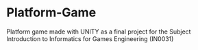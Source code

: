 # Platform-Game
Platform game made with UNITY as a final project for the Subject Introduction to Informatics for Games Engineering (IN0031)
